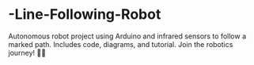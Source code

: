 # -Line-Following-Robot
Autonomous robot project using Arduino and infrared sensors to follow a marked path. Includes code, diagrams, and tutorial. Join the robotics journey! 🤖🚀
